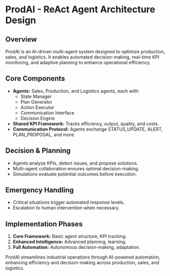# ProdAI - ReAct Agent Architecture Design

## Overview
ProdAI is an AI-driven multi-agent system designed to optimize production, sales, and logistics. It enables automated decision-making, real-time KPI monitoring, and adaptive planning to enhance operational efficiency.

## Core Components
- **Agents:** Sales, Production, and Logistics agents, each with:
  - State Manager
  - Plan Generator
  - Action Executor
  - Communication Interface
  - Decision Engine
- **Shared KPI Framework:** Tracks efficiency, output, quality, and costs.
- **Communication Protocol:** Agents exchange STATUS_UPDATE, ALERT, PLAN_PROPOSAL, and more.

## Decision & Planning
- Agents analyze KPIs, detect issues, and propose solutions.
- Multi-agent collaboration ensures optimal decision-making.
- Simulations evaluate potential outcomes before execution.

## Emergency Handling
- Critical situations trigger automated response levels.
- Escalation to human intervention when necessary.

## Implementation Phases
1. **Core Framework:** Basic agent structure, KPI tracking.
2. **Enhanced Intelligence:** Advanced planning, learning.
3. **Full Automation:** Autonomous decision-making, adaptation.

ProdAI streamlines industrial operations through AI-powered automation, enhancing efficiency and decision-making across production, sales, and logistics.
